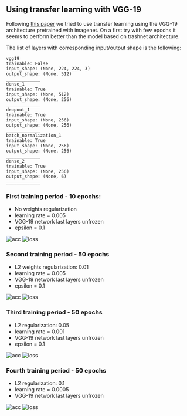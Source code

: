 ## Using transfer learning with VGG-19
Following [this paper](http://cs230.stanford.edu/projects_spring_2018/reports/8290808.pdf) we tried to use transfer 
learning using the VGG-19 architecture pretrained with imagenet. On a first try with few epochs it seems to perform 
better than the model based on trashnet architecture.

The list of layers with corresponding input/output shape is the following:
```
vgg19
trainable: False
input_shape: (None, 224, 224, 3)
output_shape: (None, 512)
_____________
dense_1
trainable: True
input_shape: (None, 512)
output_shape: (None, 256)
_____________
dropout_1
trainable: True
input_shape: (None, 256)
output_shape: (None, 256)
_____________
batch_normalization_1
trainable: True
input_shape: (None, 256)
output_shape: (None, 256)
_____________
dense_2
trainable: True
input_shape: (None, 256)
output_shape: (None, 6)
_____________
```

### First training period - 10 epochs: 
- No weights regularization
- learning rate = 0.005
- VGG-19 network last layers unfrozen
- epsilon = 0.1

![acc](plots/a_period_1.png)
![loss](plots/a_period_1_loss.png)

### Second training period - 50 epochs
- L2 weights regularization: 0.01
- learning rate = 0.005
- VGG-19 network last layers unfrozen
- epsilon = 0.1

![acc](plots/a_period_2.png)
![loss](plots/a_period_2_loss.png)


### Third training period - 50 epochs
- L2 regularization: 0.05
- learning rate = 0.001
- VGG-19 network last layers unfrozen
- epsilon = 0.1


![acc](plots/a_period_3.png)
![loss](plots/a_period_3_loss.png)

### Fourth training period - 50 epochs
- L2 regularization: 0.1
- learning rate = 0.0005
- VGG-19 network last layers unfrozen

![acc](plots/a_period_4.png)
![loss](plots/a_period_4_loss.png)